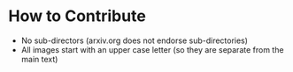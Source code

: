 # How to Contribute

- No sub-directors (arxiv.org does not endorse sub-directories)
- All images start with an upper case letter (so they are separate from the main text)
